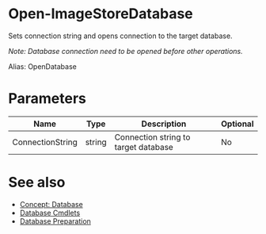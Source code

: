 # Open-ImageStoreDatabase

Sets connection string and opens connection to the target database.

*Note: Database connection need to be opened before other operations.*

Alias: OpenDatabase

# Parameters
|Name|Type|Description|Optional|
|---|---|---|---|
|ConnectionString|string|Connection string to target database|No|

# See also
  * [Concept: Database](../../concept/Database.md)
  * [Database Cmdlets](../cmdlets.md#database)
  * [Database Preparation](../../../readme.md#database)